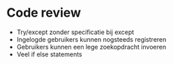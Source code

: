 # Code review

- Try/except zonder specificatie bij except
- Ingelogde gebruikers kunnen nogsteeds registreren
- Gebruikers kunnen een lege zoekopdracht invoeren
- Veel if else statements
